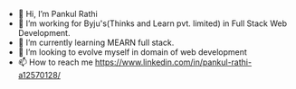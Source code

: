 - 👋 Hi, I’m Pankul Rathi
- 👀 I’m working for Byju's(Thinks and Learn pvt. limited) in Full Stack Web Development. 
- 🌱 I’m currently learning MEARN full stack.
- 💞️ I’m looking to evolve myself in domain of web development
- 📫 How to reach me https://www.linkedin.com/in/pankul-rathi-a12570128/ 


